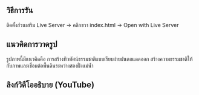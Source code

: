 ## วิธีการรัน
ติดตั้งส่วนเสริม Live Server → คลิกขวา index.html → Open with Live Server

## แนวคิดการวาดรูป
รูปภาพนี้มีแนวคิดคือ การสร้างทิวทัศน์ธรรมชาติแบบเรียบง่ายฝนตกแดดออก   สร้างความธรรมชาติให้กับภาพและเชื่อมต่อพื้นดินระหว่างสองฝั่งแม่น้ำ

## ลิงก์วิดีโออธิบาย (YouTube)
